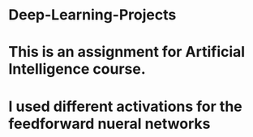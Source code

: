 # Deep-Learning-Projects
# This is an assignment for Artificial Intelligence course. 
# I used different activations for the feedforward nueral networks
